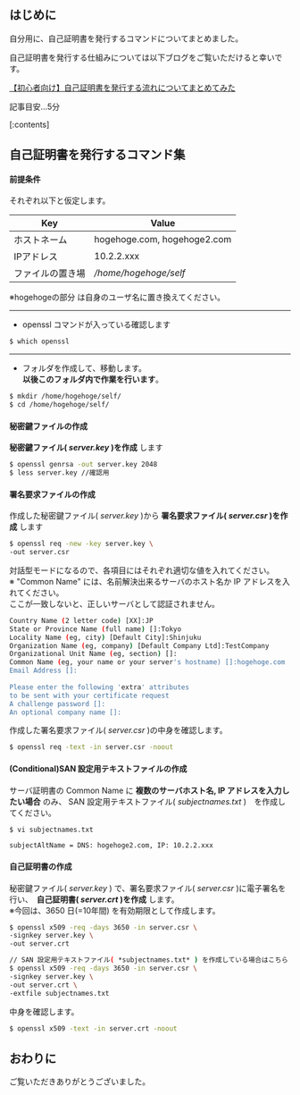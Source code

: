 ## はじめに

自分用に、自己証明書を発行するコマンドについてまとめました。

自己証明書を発行する仕組みについては以下ブログをご覧いただけると幸いです。

[【初心者向け】自己証明書を発行する流れについてまとめてみた](https://blog.serverworks.co.jp/self-cert-validation)

記事目安...5分

[:contents]

## 自己証明書を発行するコマンド集

#### 前提条件
それぞれ以下と仮定します。

|Key|Value|
|---|---|
|ホストネーム|hogehoge.com, hogehoge2.com|
|IPアドレス|10.2.2.xxx|
|ファイルの置き場|*/home/hogehoge/self*|

※hogehogeの部分 は自身のユーザ名に置き換えてください。

---

- openssl コマンドが入っている確認します  
```bash
$ which openssl
```

---

- フォルダを作成して、移動します。  
**以後このフォルダ内で作業を行います**。
```bash
$ mkdir /home/hogehoge/self/
$ cd /home/hogehoge/self/
```

#### 秘密鍵ファイルの作成

**秘密鍵ファイル( *server.key* )を作成** します
```bash
$ openssl genrsa -out server.key 2048
$ less server.key //確認用
```

#### 署名要求ファイルの作成

作成した秘密鍵ファイル( *server.key* )から **署名要求ファイル( *server.csr* )を作成** します
```bash
$ openssl req -new -key server.key \
-out server.csr
```
対話型モードになるので、各項目にはそれぞれ適切な値を入れてください。  
※ "Common Name" には、名前解決出来るサーバのホスト名か IP アドレスを入れてください。  
ここが一致しないと、正しいサーバとして認証されません。

```bash
Country Name (2 letter code) [XX]:JP
State or Province Name (full name) []:Tokyo
Locality Name (eg, city) [Default City]:Shinjuku
Organization Name (eg, company) [Default Company Ltd]:TestCompany
Organizational Unit Name (eg, section) []:
Common Name (eg, your name or your server's hostname) []:hogehoge.com
Email Address []:
 
Please enter the following 'extra' attributes
to be sent with your certificate request
A challenge password []:
An optional company name []:
```
作成した署名要求ファイル( *server.csr* )の中身を確認します。
```bash
$ openssl req -text -in server.csr -noout
```

#### (Conditional)SAN 設定用テキストファイルの作成

サーバ証明書の Common Name に **複数のサーバホスト名, IP アドレスを入力したい場合** のみ、 SAN 設定用テキストファイル( *subjectnames.txt* )　を作成してください。

```bash
$ vi subjectnames.txt
```
```
subjectAltName = DNS: hogehoge2.com, IP: 10.2.2.xxx
```

#### 自己証明書の作成
秘密鍵ファイル( *server.key* ) で、署名要求ファイル( *server.csr* )に電子署名を行い、　**自己証明書( *server.crt* )を作成** します。  
※今回は、3650 日(=10年間) を有効期限として作成します。
```bash
$ openssl x509 -req -days 3650 -in server.csr \
-signkey server.key \
-out server.crt

// SAN 設定用テキストファイル( *subjectnames.txt* ) を作成している場合はこちら
$ openssl x509 -req -days 3650 -in server.csr \
-signkey server.key \
-out server.crt \
-extfile subjectnames.txt
```
中身を確認します。
```bash
$ openssl x509 -text -in server.crt -noout
```

## おわりに

ご覧いただきありがとうございました。
